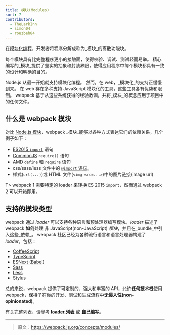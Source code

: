 ```yaml
---
title: 模块(Modules)
sort: 7
contributors:
  - TheLarkInn
  - simon04
  - rouzbeh84
---
```


在[模块化编程](https://en.wikipedia.org/wiki/Modular_programming)，开发者将程序分解成称为_模块_的离散功能块。

每个模块具有比完整程序更小的接触面，使得校验、调试、测试轻而易举。
精心编写的_模块_提供了坚实的抽象和封装界限，使得应用程序中每个模块都具有一致的设计和明确的目的。

Node.js 从最一开始就支持模块化编程。
然而，在 web，_模块化_的支持正缓慢到来。
在 web 存在多种支持 JavaScript 模块化的工具，这些工具各有优势和限制。
webpack 基于从这些系统获得的经验教训，并将_模块_的概念应用于项目中的任何文件。

## 什么是 webpack 模块

对比 [Node.js 模块](https://nodejs.org/api/modules.html)，webpack _模块_能够以各种方式表达它们的依赖关系，几个例子如下：

* [ES2015 `import`](https://developer.mozilla.org/en-US/docs/Web/JavaScript/Reference/Statements/import) 语句
* [CommonJS](http://www.commonjs.org/specs/modules/1.0/) `require()` 语句
* [AMD](https://github.com/amdjs/amdjs-api/blob/master/AMD.md) `define` 和 `require` 语句
* css/sass/less 文件中的 [`@import` 语句](https://developer.mozilla.org/en-US/docs/Web/CSS/@import)。
* 样式(`url(...)`)或 HTML 文件(`<img src=...>`)中的图片链接(image url)

T> webpack 1 需要特定的 loader 来转换 ES 2015 `import`，然而通过 webpack 2 可以开箱即用。

## 支持的模块类型

webpack 通过 _loader_ 可以支持各种语言和预处理器编写模块。_loader_ 描述了 webpack **如何**处理 非 JavaScript(non-JavaScript) _模块_，并且在_bundle_中引入这些_依赖_。
webpack 社区已经为各种流行语言和语言处理器构建了 _loader_，包括：

* [CoffeeScript](http://coffeescript.org)
* [TypeScript](https://www.typescriptlang.org)
* [ESNext (Babel)](https://babeljs.io)
* [Sass](http://sass-lang.com)
* [Less](http://lesscss.org)
* [Stylus](http://stylus-lang.com)

总的来说，webpack 提供了可定制的、强大和丰富的 API，允许**任何技术栈**使用 webpack，保持了在你的开发、测试和生成流程中**无侵入性(non-opinionated)**。

有关完整列表，请参考 [**loader 列表**](/loaders) 或 [**自己编写**](/api/loaders)。

***

> 原文：https://webpack.js.org/concepts/modules/